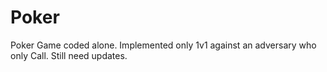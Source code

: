 # Poker
Poker Game coded alone. Implemented only 1v1 against an adversary who only Call. Still need updates.
